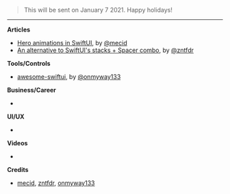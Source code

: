 > This will be sent on January 7 2021. Happy holidays!
---

**Articles**

* [Hero animations in SwiftUI](https://swiftwithmajid.com/2020/12/17/hero-animations-in-swiftui/), by [@mecid](https://twitter.com/mecid)
* [An alternative to SwiftUI's stacks + Spacer combo](https://fivestars.blog/swiftui/stack-spacer-alternatives.html), by [@zntfdr](https://twitter.com/zntfdr)

**Tools/Controls**

* [awesome-swiftui](https://github.com/onmyway133/awesome-swiftui), by [@onmyway133](https://twitter.com/onmyway133)

**Business/Career**

* 

**UI/UX**

* 

**Videos**

* 

**Credits**

* [mecid](https://github.com/mecid), [zntfdr](https://github.com/zntfdr), [onmyway133](https://github.com/onmyway133)
